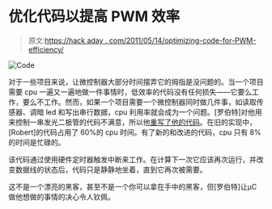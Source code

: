 # 优化代码以提高 PWM 效率

> 原文:[https://hack aday . com/2011/05/14/optimizing-code-for-PWM-efficiency/](https://hackaday.com/2011/05/14/optimizing-code-for-pwm-efficiency/)

![](../Images/5502ea49560fcc696cb822a593857de5.png "Code")

对于一些项目来说，让微控制器大部分时间摆弄它的拇指是没问题的。当一个项目需要 cpu 一遍又一遍地做一件事情时，低效率的代码没有任何损失——它要么工作，要么不工作。然而，如果一个项目需要一个微控制器同时做几件事，如读取传感器、调暗 led 和写出串行数据，cpu 利用率就会成为一个问题。[罗伯特]对他用来控制一串发光二极管的代码不满意，所以他[重写了他的代码](http://blog.spitzenpfeil.org/wordpress/2011/02/20/pwm-again/)。在旧的实现中，[Robert]的代码占用了 60%的 cpu 时间。有了新的和改进的代码，cpu 只有 8%的时间是忙碌的。

该代码通过使用硬件定时器触发中断来工作。在计算下一次它应该再次运行，并改变数据线的状态后，代码只是静静地坐着，直到它再次被需要。

这不是一个漂亮的黑客，甚至不是一个你可以拿在手中的黑客，但[罗伯特]让μC 做他想做的事情的决心令人钦佩。